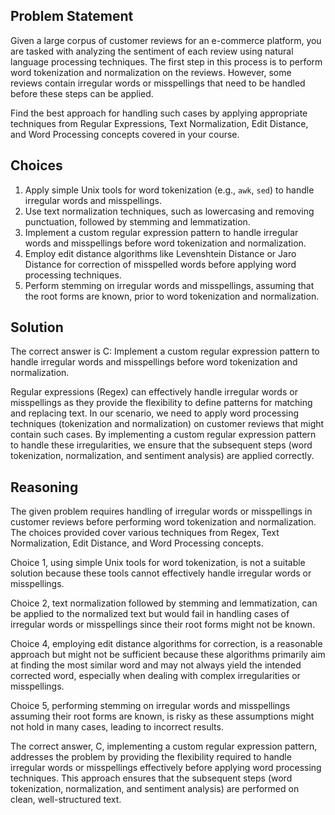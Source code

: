  ## Problem Statement

Given a large corpus of customer reviews for an e-commerce platform, you are tasked with analyzing the sentiment of each review using natural language processing techniques. The first step in this process is to perform word tokenization and normalization on the reviews. However, some reviews contain irregular words or misspellings that need to be handled before these steps can be applied.

Find the best approach for handling such cases by applying appropriate techniques from Regular Expressions, Text Normalization, Edit Distance, and Word Processing concepts covered in your course.

## Choices

1. Apply simple Unix tools for word tokenization (e.g., `awk`, `sed`) to handle irregular words and misspellings.
2. Use text normalization techniques, such as lowercasing and removing punctuation, followed by stemming and lemmatization.
3. Implement a custom regular expression pattern to handle irregular words and misspellings before word tokenization and normalization.
4. Employ edit distance algorithms like Levenshtein Distance or Jaro Distance for correction of misspelled words before applying word processing techniques.
5. Perform stemming on irregular words and misspellings, assuming that the root forms are known, prior to word tokenization and normalization.

## Solution

The correct answer is C: Implement a custom regular expression pattern to handle irregular words and misspellings before word tokenization and normalization.

Regular expressions (Regex) can effectively handle irregular words or misspellings as they provide the flexibility to define patterns for matching and replacing text. In our scenario, we need to apply word processing techniques (tokenization and normalization) on customer reviews that might contain such cases. By implementing a custom regular expression pattern to handle these irregularities, we ensure that the subsequent steps (word tokenization, normalization, and sentiment analysis) are applied correctly.

## Reasoning

The given problem requires handling of irregular words or misspellings in customer reviews before performing word tokenization and normalization. The choices provided cover various techniques from Regex, Text Normalization, Edit Distance, and Word Processing concepts.

Choice 1, using simple Unix tools for word tokenization, is not a suitable solution because these tools cannot effectively handle irregular words or misspellings.

Choice 2, text normalization followed by stemming and lemmatization, can be applied to the normalized text but would fail in handling cases of irregular words or misspellings since their root forms might not be known.

Choice 4, employing edit distance algorithms for correction, is a reasonable approach but might not be sufficient because these algorithms primarily aim at finding the most similar word and may not always yield the intended corrected word, especially when dealing with complex irregularities or misspellings.

Choice 5, performing stemming on irregular words and misspellings assuming their root forms are known, is risky as these assumptions might not hold in many cases, leading to incorrect results.

The correct answer, C, implementing a custom regular expression pattern, addresses the problem by providing the flexibility required to handle irregular words or misspellings effectively before applying word processing techniques. This approach ensures that the subsequent steps (word tokenization, normalization, and sentiment analysis) are performed on clean, well-structured text.